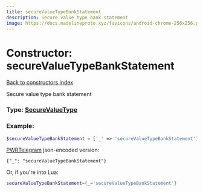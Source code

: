 ```yaml
---
title: secureValueTypeBankStatement
description: Secure value type bank statement
image: https://docs.madelineproto.xyz/favicons/android-chrome-256x256.png
---
```

# Constructor: secureValueTypeBankStatement  
[Back to constructors index](index.md)



Secure value type bank statement




### Type: [SecureValueType](../types/SecureValueType.md)


### Example:

```php
$secureValueTypeBankStatement = ['_' => 'secureValueTypeBankStatement'];
```  

[PWRTelegram](https://pwrtelegram.xyz) json-encoded version:

```
{"_": "secureValueTypeBankStatement"}
```


Or, if you're into Lua:

```lua
secureValueTypeBankStatement={_='secureValueTypeBankStatement'}

```


